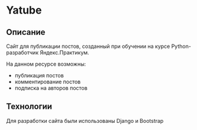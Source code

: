 # Yatube

## Описание

Сайт для публикации постов, созданный при обучении на курсе Python-разработчик Яндекс.Практикум.

На данном ресурсе возможны:

  - публикация постов 
  - комментирование постов
  - подписка на авторов постов

## Технологии

Для разработки сайта были использованы Django и Bootstrap
